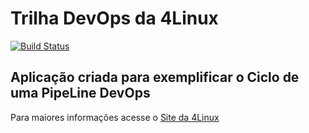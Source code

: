 # Trilha DevOps da 4Linux

<!-- Altere a Flag abaixo com sua URL do Travis -->
[![Build Status](https://travis-ci.org/mflm30/DevOpsLab-HelloWorld.svg?branch=master)](https://travis-ci.org/mflm30/DevOpsLab-HelloWorld)

## Aplicação criada para exemplificar o Ciclo de uma PipeLine DevOps


Para maiores informações acesse o [Site da 4Linux](https://www.4linux.com.br/cursos/devops)

